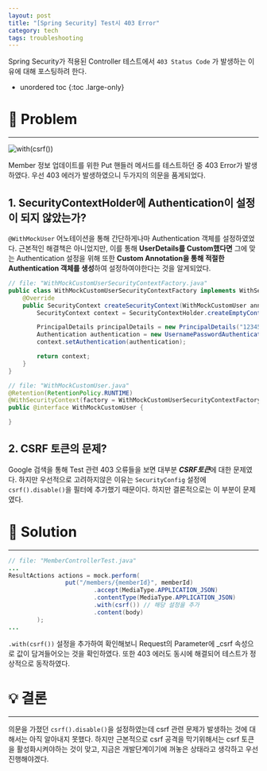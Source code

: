 ```yaml
---
layout: post
title: "[Spring Security] Test시 403 Error"
category: tech
tags: troubleshooting
---
```


Spring Security가 적용된 Controller 테스트에서 `403 Status Code` 가 발생하는 이유에 대해 포스팅하려 한다.

* unordered toc
{:toc .large-only}

# 👿 Problem
***

![with(csrf())](https://user-images.githubusercontent.com/44282342/189523424-fe7fb7ff-4871-4a1f-820c-f689d1017fe3.PNG)

Member 정보 업데이트를 위한 Put 핸들러 메서드를 테스트하던 중 403 Error가 발생하였다. 우선 403 에러가 발생하였으니 두가지의 의문을 품게되었다.

## 1. SecurityContextHolder에 Authentication이 설정이 되지 않았는가?

`@WithMockUser` 어노테이션을 통해 간단하게나마 Authentication 객체를 설정하였었다. 근본적인 해결책은 아니었지만, 이를 통해 **UserDetails를 Custom했다면** 그에 맞는 Authentication 설정을 위해 또한 **Custom Annotation을 통해 적절한 Authentication 객체를 생성**하여 설정하여야한다는 것을 알게되었다.

```java
// file: "WithMockCustomUserSecurityContextFactory.java"
public class WithMockCustomUserSecurityContextFactory implements WithSecurityContextFactory<WithMockCustomUser> {
    @Override
    public SecurityContext createSecurityContext(WithMockCustomUser annotation) {
        SecurityContext context = SecurityContextHolder.createEmptyContext();

        PrincipalDetails principalDetails = new PrincipalDetails("1234567", RoleType.USER, Collections.singletonList(new SimpleGrantedAuthority(RoleType.USER.getCode())));
        Authentication authentication = new UsernamePasswordAuthenticationToken(principalDetails, "NO_PASS", principalDetails.getAuthorities());
        context.setAuthentication(authentication);

        return context;
    }
}
```

```java
// file: "WithMockCustomUser.java"
@Retention(RetentionPolicy.RUNTIME)
@WithSecurityContext(factory = WithMockCustomUserSecurityContextFactory.class)
public @interface WithMockCustomUser {

}
```

## 2. CSRF 토큰의 문제?

Google 검색을 통해 Test 관련 403 오류들을 보면 대부분 ***CSRF토큰***에 대한 문제였다. 하지만 우선적으로 고려하지않은 이유는 `SecurityConfig` 설정에 `csrf().disable()`을 필터에 추가했기 때문이다. 하지만 결론적으로는 이 부분이 문제였다.

# 👼 Solution
***

```java
// file: "MemberControllerTest.java"
...
ResultActions actions = mock.perform(
                put("/members/{memberId}", memberId)
                        .accept(MediaType.APPLICATION_JSON)
                        .contentType(MediaType.APPLICATION_JSON)
                        .with(csrf()) // 해당 설정을 추가
                        .content(body)
        );
...
```

`.with(csrf())` 설정을 추가하여 확인해보니 Request의 Parameter에 _csrf 속성으로 값이 담겨들어오는 것을 확인하였다. 또한 403 에러도 동시에 해결되어 테스트가 정상적으로 동작하였다.

# 💡 결론
***

의문을 가졌던 `csrf().disable()`을 설정하였는데 csrf 관련 문제가 발생하는 것에 대해서는 아직 알아내지 못했다. 하지만 근본적으로 csrf 공격을 막기위해서는 csrf 토큰을 활성화시켜야하는 것이 맞고, 지금은 개발단계이기에 꺼놓은 상태라고 생각하고 우선 진행해야겠다.